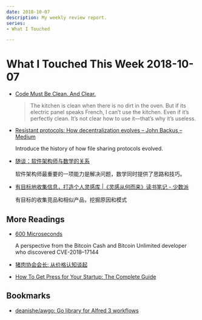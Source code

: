 ```yaml
---
date: 2018-10-07
description: My weekly review report.
series:
- What I Touched

---
```


# What I Touched This Week 2018-10-07


* [Code Must Be Clean. And Clear.](https://www.yegor256.com/2018/09/12/clear-code.html)

    > The kitchen is clean when there is no dirt in the oven. But if its electric panel speaks French, I can’t use the kitchen. Even if it’s perfectly clean. It’s not clear how to use it—that’s why it’s useless.

* [Resistant protocols: How decentralization evolves – John Backus – Medium](https://medium.com/@jbackus/resistant-protocols-how-decentralization-evolves-2f9538832ada)

    Introduce the history of how file sharing protocols evolved.

* [随谈：软件架构师与数学的关系](http://www.infoq.com/cn/articles/relationship-between-software-architect-and-mathematics)

    软件架构师最重要的一项能力是解决问题，数学同时提供了思路和技巧。

* [有目标地收集信息，打造个人灵感库 |《灵感从何而来》读书笔记 - 少数派](https://sspai.com/post/47338)

    有目标的收集竞品和相似产品，挖掘原因和模式

<!--more-->

## More Readings

* [600 Microseconds](https://medium.com/@awemany/600-microseconds-b70f87b0b2a6)

    A perspective from the Bitcoin Cash and Bitcoin Unlimited developer who discovered CVE-2018–17144

* [猪肉协会会长: 从价格认知谈起](http://shejiajie.blogspot.com/2018/09/blog-post_18.html)

* [How To Get Press for Your Startup: The Complete Guide](https://medium.com/startup-grind/how-to-get-press-for-your-startup-the-complete-guide-b79c57318113)

## Bookmarks

* [deanishe/awgo: Go library for Alfred 3 workflows](https://github.com/deanishe/awgo)


